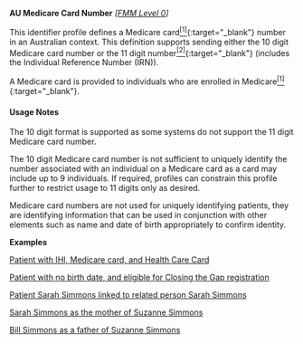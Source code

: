 **AU Medicare Card Number**  *[[FMM Level 0](guidance.html)]*

This identifier profile defines a Medicare card[<sup>[1]</sup>](https://www.servicesaustralia.gov.au/individuals/services/medicare/medicare-card){:target="_blank"} number in an Australian context. This definition supports sending either the 10 digit Medicare card number or the 11 digit number[<sup>[2]</sup>](http://meteor.aihw.gov.au/content/index.phtml/itemId/270101){:target="_blank"} (includes the Individual Reference Number (IRN)).

A Medicare card is provided to individuals who are enrolled in Medicare[<sup>[1]</sup>](https://www.servicesaustralia.gov.au/individuals/medicare){:target="_blank"}.

#### Usage Notes

The 10 digit format is supported as some systems do not support the 11 digit Medicare card number. 

The 10 digit Medicare card number is not sufficient to uniquely identify the number associated with an individual on a Medicare card as a card may include up to 9 individuals. If required, profiles can constrain this profile further to restrict usage to 11 digits only as desired.

Medicare card numbers are not used for uniquely identifying patients, they are identifying information that can be used in conjunction with other elements such as name and date of birth appropriately to confirm identity.

**Examples**

[Patient with IHI, Medicare card, and Health Care Card](Patient-example0.html)

[Patient with no birth date, and eligible for Closing the Gap registration](Patient-example2.html)

[Patient Sarah Simmons linked to related person Sarah Simmons](Patient-example5.html)

[Sarah Simmons as the mother of Suzanne Simmons](RelatedPerson-example2.html)

[Bill Simmons as a father of Suzanne Simmons](RelatedPerson-example3.html)



